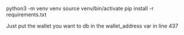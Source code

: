 python3 -m venv venv
source venv/bin/activate
pip install -r requirements.txt

Just put the wallet you want to db in the wallet_address var in line 437